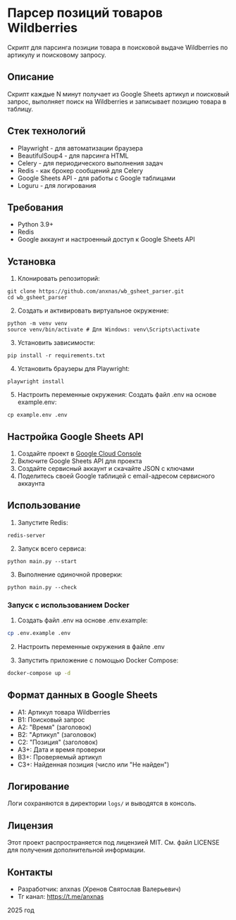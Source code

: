 # Парсер позиций товаров Wildberries

Скрипт для парсинга позиции товара в поисковой выдаче Wildberries по артикулу и поисковому запросу.

## Описание

Скрипт каждые N минут получает из Google Sheets артикул и поисковый запрос, выполняет поиск на Wildberries и записывает позицию товара в таблицу.

## Стек технологий

- Playwright - для автоматизации браузера
- BeautifulSoup4 - для парсинга HTML
- Celery - для периодического выполнения задач
- Redis - как брокер сообщений для Celery
- Google Sheets API - для работы с Google таблицами
- Loguru - для логирования

## Требования

- Python 3.9+
- Redis
- Google аккаунт и настроенный доступ к Google Sheets API

## Установка

1. Клонировать репозиторий:

```commandline
git clone https://github.com/anxnas/wb_gsheet_parser.git
cd wb_gsheet_parser
```

2. Создать и активировать виртуальное окружение:

```commandline
python -m venv venv
source venv/bin/activate # Для Windows: venv\Scripts\activate
```

3. Установить зависимости:

```commandline
pip install -r requirements.txt
```

4. Установить браузеры для Playwright:

```commandline
playwright install
```

5. Настроить переменные окружения:
Создать файл .env на основе example.env:

```commandline
cp example.env .env
```

## Настройка Google Sheets API

1. Создайте проект в [Google Cloud Console](https://console.cloud.google.com/)
2. Включите Google Sheets API для проекта
3. Создайте сервисный аккаунт и скачайте JSON с ключами
4. Поделитесь своей Google таблицей с email-адресом сервисного аккаунта

## Использование

1. Запустите Redis:

```commandline
redis-server
```

2. Запуск всего сервиса:

```commandline
python main.py --start
```

3. Выполнение одиночной проверки:

```commandline
python main.py --check
```

### Запуск с использованием Docker

1. Создать файл .env на основе .env.example:
```bash
cp .env.example .env
```

2. Настроить переменные окружения в файле .env

3. Запустить приложение с помощью Docker Compose:
```bash
docker-compose up -d
```

## Формат данных в Google Sheets

- A1: Артикул товара Wildberries
- B1: Поисковый запрос
- A2: "Время" (заголовок)
- B2: "Артикул" (заголовок)
- C2: "Позиция" (заголовок)
- A3+: Дата и время проверки
- B3+: Проверяемый артикул
- C3+: Найденная позиция (число или "Не найден")

## Логирование

Логи сохраняются в директории `logs/` и выводятся в консоль.

## Лицензия

Этот проект распространяется под лицензией MIT. См. файл LICENSE для получения дополнительной информации.

## Контакты

- Разработчик: anxnas (Хренов Святослав Валерьевич)
- Тг канал: https://t.me/anxnas

2025 год
